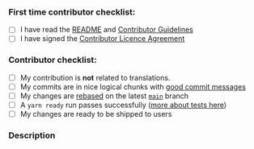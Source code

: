 <!--
Thanks for contributing to the project!
Please help us keep this project in good shape by going through this checklist.
Replace the empty checkboxes [ ] below with checked ones [X] as they are completed
Remember, you can preview this before saving it.
-->

<!-- You can remove this first section if you have contributed before -->

### First time contributor checklist:

- [ ] I have read the [README](https://github.com/signalapp/Signal-Desktop/blob/main/README.md) and [Contributor Guidelines](https://github.com/signalapp/Signal-Desktop/blob/main/CONTRIBUTING.md)
- [ ] I have signed the [Contributor Licence Agreement](https://signal.org/cla/)

### Contributor checklist:

- [ ] My contribution is **not** related to translations.
- [ ] My commits are in nice logical chunks with [good commit messages](http://chris.beams.io/posts/git-commit/)
- [ ] My changes are [rebased](https://medium.com/free-code-camp/git-rebase-and-the-golden-rule-explained-70715eccc372) on the latest [`main`](https://github.com/signalapp/Signal-Desktop/tree/main) branch
- [ ] A `yarn ready` run passes successfully ([more about tests here](https://github.com/signalapp/Signal-Desktop/blob/main/CONTRIBUTING.md#tests))
- [ ] My changes are ready to be shipped to users

### Description

<!--
Describe briefly what your pull request changes. Focus on the value provided to users.

Does it address any outstanding issues in this project?
  https://github.com/signalapp/Signal-Desktop/issues?utf8=%E2%9C%93&q=is%3Aissue
  Reference an issue with the hash symbol: "#222"
  If you're fixing it, use something like "Fixes #222"

Please write a summary of your test approach:
  - What kind of manual testing did you do?
  - Did you write any new tests?
  - What operating systems did you test with? (please use specific versions: http://whatsmyos.com/)
  - What other devices did you test with? (other Desktop devices, Android, Android Simulator, iOS, iOS Simulator)
-->
